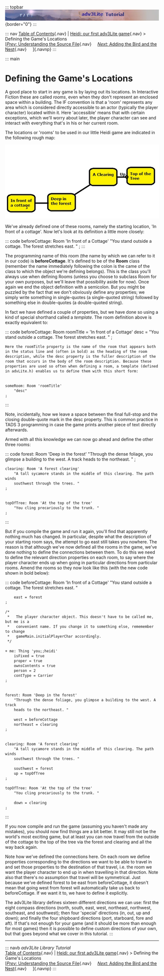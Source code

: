 ::: topbar
![](topbar.jpg){border="0"}
:::

::: nav
[Table of Contents](toc.htm){.nav} \| [Heidi: our first adv3Lite
game](heidi.htm){.nav} \> Defining the Game\'s Locations\
[[*Prev:* Understanding the Source File](understanding.htm){.nav}    
[*Next:* Adding the Bird and the Nest](bird.htm){.nav}     ]{.navnp}
:::

::: main
# Defining the Game\'s Locations

A good place to start in any game is by laying out its locations. In
Interactive Fiction these are called *rooms*, even when they don\'t
represent an enclosed space within a building. The IF convention is that
a \'room\' represents any area which is considered directly accessible
to an actor (typically the player character) located within it. Here
\'accessible\' means that with certain exceptions, which we\'ll worry
about later, the player character can see and interact with everything
that\'s in his or her current room.

The locations or \'rooms\' to be used in our little Heidi game are
indicated in the following rough map:

![](heidimap.jpg)

We\'ve already defined one of these rooms, namely the starting location,
\'In front of a cottage\'. Now let\'s look at its definition a little
more closely:

::: code
    beforeCottage: Room 'In front of a Cottage'
        "You stand outside a cottage. The forest stretches east. "
    ;
:::

The programming name of this room (the name by which we can refer to it
in our code) is **beforeCottage**. It\'s defined to be of the **Room**
class (remember the name immediately following the colon is the came of
the class to which the object we\'re defining belongs). This is the
class you\'ll always use when defining Rooms (unless you choose to
subclass Room for your own purposes, but we\'ll leave that possibility
aside for now). Once again we end the object definition with a
semicolon. But you might be puzzled by the fact that we don\'t obviously
define any properties; we simply write something in single-quotes (a
single-quoted string) followed by something else in double-quotes (a
double-quoted string).

In fact we have defined a couple of properties, but we have done so
using a kind of special shorthand called a *template*. The room
definition above is exactly equivalent to:

::: code
    beforeCottage: Room 
        roomTitle = 'In front of a Cottage'
        desc = "You stand outside a cottage. The forest stretches east. "
    ;


    Here the roomTitle property is the name of the room that appears both in the status line and (often in bold) as the heading of the room description, while the desc property is the fuller description of the room that occurs in the body of the room description. Because these properties are used so often when defining a room, a template (defined in advLite.h) enables us to define them with this short form:


    someRoom: Room 'roomTitle'
        "desc"
    ;
:::

Note, incidentally, how we leave a space between the final full-stop and
the closing double-quote mark in the desc property. This is common
practice in TADS 3 programming in case the game prints another piece of
text directly afterwards.

Armed with all this knowledge we can now go ahead and define the other
three rooms:

::: code
    forest: Room 'Deep in the forest'
        "Through the dense foliage, you glimpse a building to the west. A track
        heads to the northeast. "
    ;


    clearing: Room 'A forest clearing'
        "A tall sycamore stands in the middle of this clearing. The path winds
        southwest through the trees. "
    ;


    topOfTree: Room 'At the top of the tree'
        "You cling precariously to the trunk. "
    ;
:::

But if you compile the game and run it again, you\'ll find that
apparently nothing much has changed. In particular, despite what the
description of your starting room says, the attempt to go east still
takes you nowhere. The reason is that although we\'ve now defined all
the rooms in the game, we\'ve done nothing to define the connections
between them. To do this we need to define the relevant direction
properties on each room, to say where the player character ends up when
going in particular directions from particular rooms. Amend the rooms so
they now look like this (with the new code shown in bold below):

::: code
    beforeCottage: Room 'In front of a Cottage'
        "You stand outside a cottage. The forest stretches east. "
        
        east = forest
    ;

    /* 
     *   The player character object. This doesn't have to be called me, but me is a
     *   convenient name. If you change it to something else, rememember to change
     *   gameMain.initialPlayerChar accordingly.
     */

    + me: Thing 'you;;heidi'   
        isFixed = true    
        proper = true
        ownsContents = true
        person = 2   
        contType = Carrier    
    ;


    forest: Room 'Deep in the forest'
        "Through the dense foliage, you glimpse a building to the west. A track
        heads to the northeast. "
        
        west = beforeCottage
        northeast = clearing
    ;


    clearing: Room 'A forest clearing'
        "A tall sycamore stands in the middle of this clearing. The path winds
        southwest through the trees. "
        
        southwest = forest
        up = topOfTree
    ;

    topOfTree: Room 'At the top of the tree'
        "You cling precariously to the trunk. "
        
        down = clearing
    ;
:::

If you now compile and run the game (assuming you haven\'t made any
mistakes), you should now find things are a bit better. It may still not
be the world\'s most exciting game, but at least you can now travel from
the outside of the cottage to the top of the tree via the forest and
clearing and all the way back again.

Note how we\'ve defined the connections here. On each room we define
properties corresponding to the directions we want to be able to travel
in and set those properties to the destination of that travel, i.e. the
room we want the player character to end up in when travelling in that
direction. Note also that there\'s no assumption that travel will be
symmetrical. Just because we\'ve defined forest to be east from
beforeCottage, it doesn\'t mean that going west from forest will
automatically take us back to beforeCottage. If we want it to, we have
to define it explicitly.

The adv3Lite library defines sixteen different directions we can use:
first the eight compass directions (north, south, east, west, northeast,
northwest, southeast, and southwest); then four \'special\' directions
(in, out, up and down); and finally the four shipboard directions (port,
starboard, fore and aft). If that\'s not enough for your game (and it
should be more than enough for most games) then it is possible to define
custom directions of your own, but that goes beyond what we cover in
this tutorial.
:::

------------------------------------------------------------------------

::: navb
*adv3Lite Library Tutorial*\
[Table of Contents](toc.htm){.nav} \| [Heidi: our first adv3Lite
game](heidi.htm){.nav} \> Defining the Game\'s Locations\
[[*Prev:* Understanding the Source File](understanding.htm){.nav}    
[*Next:* Adding the Bird and the Nest](bird.htm){.nav}     ]{.navnp}
:::
